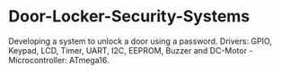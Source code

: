 # Door-Locker-Security-Systems
Developing a system to unlock a door using a password. Drivers: GPIO, Keypad, LCD, Timer, UART, I2C, EEPROM, Buzzer and DC-Motor - Microcontroller: ATmega16.

